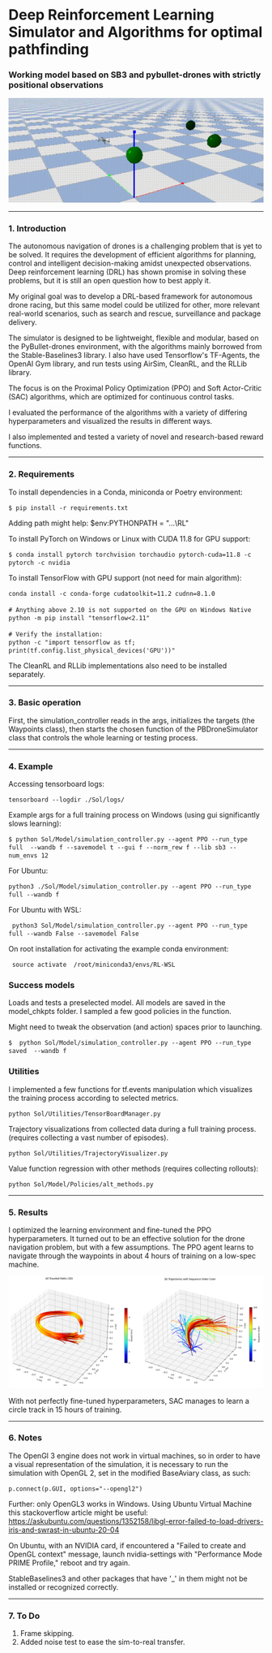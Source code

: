# Deep Reinforcement Learning Simulator and Algorithms for optimal pathfinding

### Working model based on SB3 and pybullet-drones with strictly positional observations

<p align="center">
  <img src="assets/gifs/example-speed.gif" alt=""/>
</p>

---

### 1. Introduction

The autonomous navigation of drones is a challenging problem that is yet to be solved.
It requires the development of efficient algorithms for planning,
control and intelligent decision-making amidst unexpected observations. 
Deep reinforcement learning (DRL) has shown promise in solving these problems,
but it is still an open question how to best apply it.

My original goal was to develop a DRL-based framework for autonomous drone racing, 
but this same model could be utilized for other, more relevant real-world scenarios, 
such as search and rescue, surveillance and package delivery.

The simulator is designed to be lightweight, flexible and modular,
based on the PyBullet-drones environment, 
with the algorithms mainly borrowed from the Stable-Baselines3 library.
I also have used Tensorflow's TF-Agents, the OpenAI Gym library,
and run tests using AirSim, CleanRL, and the RLLib library.

The focus is on the Proximal Policy Optimization (PPO) and Soft Actor-Critic (SAC) algorithms, 
which are optimized for continuous control tasks.

I evaluated the performance of the algorithms with a variety of differing hyperparameters 
and visualized the results in different ways. 

I also implemented and tested a variety of novel and research-based reward functions.

---

### 2. Requirements
To install dependencies in a Conda, miniconda or Poetry environment:

```
$ pip install -r requirements.txt
```

Adding path might help:    $env:PYTHONPATH = "...\RL"



To install PyTorch on Windows or Linux with CUDA 11.8 for GPU support:
```
$ conda install pytorch torchvision torchaudio pytorch-cuda=11.8 -c pytorch -c nvidia
```
To install TensorFlow with GPU support (not need for main algorithm):
```
conda install -c conda-forge cudatoolkit=11.2 cudnn=8.1.0

# Anything above 2.10 is not supported on the GPU on Windows Native
python -m pip install "tensorflow<2.11"

# Verify the installation:
python -c "import tensorflow as tf; print(tf.config.list_physical_devices('GPU'))"
```

The CleanRL and RLLib implementations also need to be installed separately.

---

### 3. Basic operation

First, the simulation_controller reads in the args, initializes the targets (the Waypoints class), 
then starts the chosen function of the PBDroneSimulator class that controls
the whole learning or testing process.

---

### 4. Example


Accessing tensorboard logs:
```
tensorboard --logdir ./Sol/logs/
```

Example args for a full training process on Windows (using gui significantly slows learning):

```
$ python Sol/Model/simulation_controller.py --agent PPO --run_type full  --wandb f --savemodel t --gui f --norm_rew f --lib sb3 --num_envs 12 
``` 
For Ubuntu:
```
python3 ./Sol/Model/simulation_controller.py --agent PPO --run_type full --wandb f
``` 

For Ubuntu with WSL:
```
 python3 Sol/Model/simulation_controller.py --agent PPO --run_type full --wandb False --savemodel False
 ```
On root installation for activating the example conda environment:
```
 source activate  /root/miniconda3/envs/RL-WSL
```


### Success models

Loads and tests a preselected model. 
All models are saved in the model_chkpts folder. 
I sampled a few good policies in the function.

Might need to tweak the observation (and action) spaces prior to launching.


```
$  python Sol/Model/simulation_controller.py --agent PPO --run_type saved  --wandb f  
``` 


### Utilities
I implemented a few functions for tf.events manipulation which visualizes the training process according 
to selected metrics.
   
    python Sol/Utilities/TensorBoardManager.py   

Trajectory visualizations from collected data during a full training process.
(requires collecting a vast number of episodes).

    python Sol/Utilities/TrajectoryVisualizer.py  

Value function regression with other methods (requires collecting rollouts):

    python Sol/Model/Policies/alt_methods.py

---

### 5. Results

I optimized the learning environment and fine-tuned the PPO hyperparameters.
It turned out to be an effective solution for the drone navigation problem, but with a few assumptions.
The PPO agent learns to navigate through the waypoints in about 4 hours of training on a low-spec machine.


![](assets/comb.png)

With not perfectly fine-tuned hyperparameters, SAC manages to learn a circle track in 15 hours of training. 

---

### 6. Notes

The OpenGl 3 engine does not work in virtual machines, so in order to have a visual representation of the simulation,
it is necessary to run the simulation with OpenGL 2, set in the modified BaseAviary class, as such: 
```
p.connect(p.GUI, options="--opengl2")
```
Further: only OpenGL3 works in Windows. Using Ubuntu Virtual Machine this stackoverflow article might be useful: 
https://askubuntu.com/questions/1352158/libgl-error-failed-to-load-drivers-iris-and-swrast-in-ubuntu-20-04

On Ubuntu, with an NVIDIA card, if encountered a "Failed to create and OpenGL context" message, launch nvidia-settings 
with "Performance Mode PRIME Profile," reboot and try again.

StableBaselines3 and other packages that have '_' in them might not be installed or recognized correctly.

---

### 7. To Do

1. Frame skipping.
2. Added noise test to ease the sim-to-real transfer.

